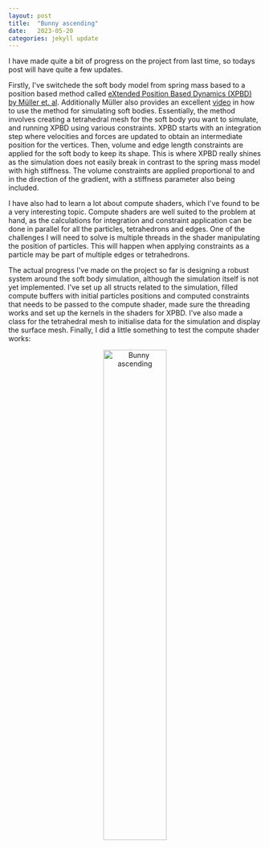 ```yaml
---
layout: post
title:  "Bunny ascending"
date:   2023-05-20
categories: jekyll update
---
```


I have made quite a bit of progress on the project from last time, so todays post will have quite a few updates.

Firstly, I've switchede the soft body model from spring mass based to a position based method called [eXtended Position Based Dynamics (XPBD) by Müller et. al](https://matthias-research.github.io/pages/publications/XPBD.pdf). Additionally Müller also provides an excellent [video](https://youtu.be/uCaHXkS2cUg) in how to use the method for simulating soft bodies. Essentially, the method involves creating a tetrahedral mesh for the soft body you want to simulate, and running XPBD using various constraints. XPBD starts with an integration step where velocities and forces are updated to obtain an intermediate position for the vertices. Then, volume and edge length constraints are applied for the soft body to keep its shape. This is where XPBD really shines as the simulation does not easily break in contrast to the spring mass model with high stiffness. The volume constraints are applied proportional to and in the direction of the gradient, with a stiffness parameter also being included.

I have also had to learn a lot about compute shaders, which I've found to be a very interesting topic. Compute shaders are well suited to the problem at hand, as the calculations for integration and constraint application can be done in parallel for all the particles, tetrahedrons and edges. One of the challenges I will need to solve is multiple threads in the shader manipulating the position of particles. This will happen when applying constraints as a particle may be part of multiple edges or tetrahedrons.

The actual progress I've made on the project so far is designing a robust system around the soft body simulation, although the simulation itself is not yet implemented. I've set up all structs related to the simulation, filled compute buffers with initial particles positions and computed constraints that needs to be passed to the compute shader, made sure the threading works and set up the kernels in the shaders for XPBD. I've also made a class for the tetrahedral mesh to initialise data for the simulation and display the surface mesh. Finally, I did a little something to test the compute shader works:

<p style="text-align:center;">
    <img src="/soft-body-project/img/bunny_ascending.gif" alt="Bunny ascending" width="50%">
</p>